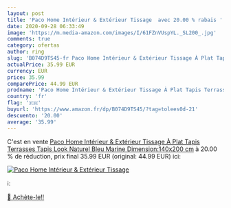 ```yaml
---
layout: post
title: 'Paco Home Intérieur & Extérieur Tissage  avec 20.00 % rabais '
date: 2020-09-28 06:33:49
image: 'https://m.media-amazon.com/images/I/61FZnVUspYL._SL200_.jpg'
comments: true
category: ofertas
author: ring
slug: 'B074D9TS45-fr Paco Home Intérieur & Extérieur Tissage À Plat Tapis Terrasses Tapis Look Naturel Bleu Marine  Dimension:140x200 cm'
actualPrice: 35.99 EUR
currency: EUR
price: 35.99
comparePrice: 44.99 EUR
prodname: 'Paco Home Intérieur & Extérieur Tissage À Plat Tapis Terrasses Tapis Look Naturel Bleu Marine  Dimension:140x200 cm'
country: 'fr'
flag: '🇫🇷'
buyurl: 'https://www.amazon.fr/dp/B074D9TS45/?tag=tolees0d-21'
descuento: '20.00'
average: '35.99'
---
```


C'est en vente [Paco Home Intérieur & Extérieur Tissage À Plat Tapis Terrasses Tapis Look Naturel Bleu Marine  Dimension:140x200 cm](https://www.amazon.fr/dp/B074D9TS45/?tag=tolees0d-21)  à  20.00 % de réduction, prix final  35.99 EUR (original: 44.99 EUR) ici:

[![Paco Home Intérieur & Extérieur Tissage ](https://m.media-amazon.com/images/I/61FZnVUspYL._SL200_.jpg)](https://www.amazon.fr/dp/B074D9TS45/?tag=tolees0d-21)

ℹ️:


[🛒 Achète-le!!](https://www.amazon.fr/dp/B074D9TS45/?tag=tolees0d-21)
